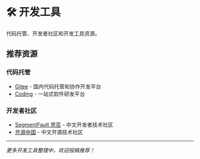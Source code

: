 # 🛠️ 开发工具

代码托管、开发者社区和开发工具资源。

## 推荐资源

### 代码托管
- [Gitee](https://gitee.com/) - 国内代码托管和协作开发平台
- [Coding](https://coding.net/) - 一站式软件研发平台

### 开发者社区
- [SegmentFault 思否](https://segmentfault.com/) - 中文开发者技术社区
- [开源中国](https://www.oschina.net/) - 中文开源技术社区

---

*更多开发工具整理中，欢迎投稿推荐！*